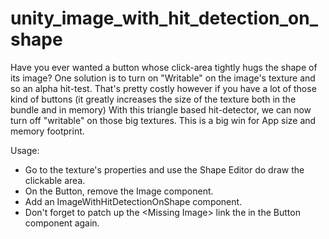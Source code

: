# unity_image_with_hit_detection_on_shape
Have you ever wanted a button whose click-area tightly hugs the shape of its image?
One solution is to turn on "Writable" on the image's texture and so an alpha hit-test. That's pretty costly however if you have a lot of those kind of buttons (it greatly increases the size of the texture both in the bundle and in memory)
With this triangle based hit-detector, we can now turn off "writable" on those big textures. This is a big win for App size and memory footprint.

Usage:
- Go to the texture's properties and use the Shape Editor do draw the clickable area.
- On the Button, remove the Image component.
- Add an ImageWithHitDetectionOnShape component.
- Don't forget to patch up the &lt;Missing Image> link the in the Button component again.

